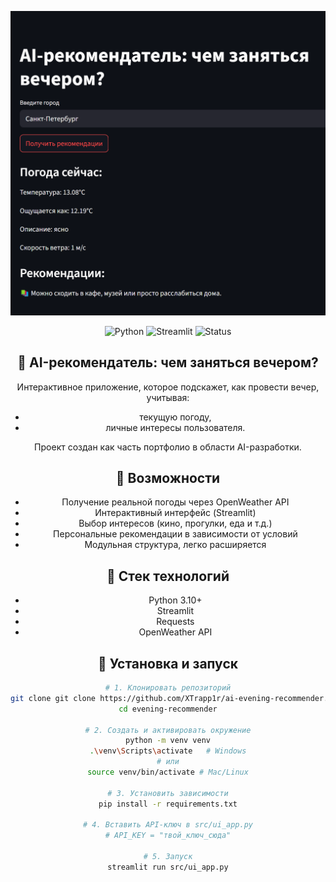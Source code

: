 <p align="center">
  <img src="assets/AI-Recommend.png" alt="preview" width="600"/>
</p>

<div align="center">

![Python](https://img.shields.io/badge/Python-3.10+-blue?logo=python)
![Streamlit](https://img.shields.io/badge/Built%20with-Streamlit-orange?logo=streamlit)
![Status](https://img.shields.io/badge/Project-Ready-success)

## 🎯 AI-рекомендатель: чем заняться вечером?

Интерактивное приложение, которое подскажет, как провести вечер, учитывая:
- текущую погоду,
- личные интересы пользователя.

Проект создан как часть портфолио в области AI-разработки.


## 🚀 Возможности

- Получение реальной погоды через OpenWeather API
- Интерактивный интерфейс (Streamlit)
- Выбор интересов (кино, прогулки, еда и т.д.)
- Персональные рекомендации в зависимости от условий
- Модульная структура, легко расширяется

## 🧱 Стек технологий

- Python 3.10+
- Streamlit
- Requests
- OpenWeather API

## 🚀 Установка и запуск

```bash
# 1. Клонировать репозиторий
git clone git clone https://github.com/XTrapp1r/ai-evening-recommender.git
cd evening-recommender

# 2. Создать и активировать окружение
python -m venv venv
.\venv\Scripts\activate   # Windows
# или
source venv/bin/activate # Mac/Linux

# 3. Установить зависимости
pip install -r requirements.txt

# 4. Вставить API-ключ в src/ui_app.py
# API_KEY = "твой_ключ_сюда"

# 5. Запуск
streamlit run src/ui_app.py
